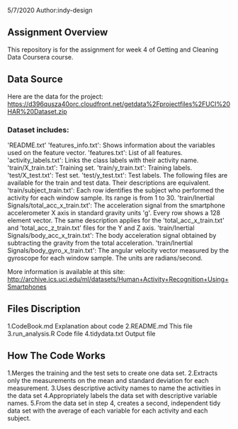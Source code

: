 5/7/2020 Author:indy-design

## Assignment Overview
This repository is for the assignment for week 4 of Getting and Cleaning Data Coursera course.

## Data Source
Here are the data for the project:
https://d396qusza40orc.cloudfront.net/getdata%2Fprojectfiles%2FUCI%20HAR%20Dataset.zip

### Dataset includes:
'README.txt'
'features_info.txt': Shows information about the variables used on the feature vector.
'features.txt': List of all features.
'activity_labels.txt': Links the class labels with their activity name.
'train/X_train.txt': Training set.
'train/y_train.txt': Training labels.
'test/X_test.txt': Test set.
'test/y_test.txt': Test labels.
The following files are available for the train and test data. Their descriptions are equivalent.
'train/subject_train.txt': Each row identifies the subject who performed the activity for each window sample. Its range is from 1 to 30.
'train/Inertial Signals/total_acc_x_train.txt': The acceleration signal from the smartphone accelerometer X axis in standard gravity units 'g'. Every row shows a 128 element vector. The same description applies for the 'total_acc_x_train.txt' and 'total_acc_z_train.txt' files for the Y and Z axis.
'train/Inertial Signals/body_acc_x_train.txt': The body acceleration signal obtained by subtracting the gravity from the total acceleration.
'train/Inertial Signals/body_gyro_x_train.txt': The angular velocity vector measured by the gyroscope for each window sample. The units are radians/second.

More information is available at this site:
http://archive.ics.uci.edu/ml/datasets/Human+Activity+Recognition+Using+Smartphones

## Files Discription
1.CodeBook.md 
  Explanation about code
2.README.md
  This file
3.run_analysis.R
  Code file
4.tidydata.txt
  Output file
  
## How The Code Works
1.Merges the training and the test sets to create one data set.
2.Extracts only the measurements on the mean and standard deviation for each measurement.
3.Uses descriptive activity names to name the activities in the data set
4.Appropriately labels the data set with descriptive variable names.
5.From the data set in step 4, creates a second, independent tidy data set with the average of each variable for each activity and each subject.


